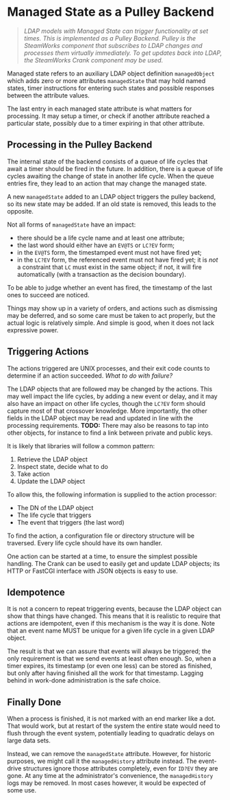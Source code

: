 # Managed State as a Pulley Backend

> *LDAP models with Managed State can trigger functionality
> at set times.  This is implemented as a Pulley Backend.
> Pulley is the SteamWorks component that subscribes to LDAP
> changes and processes them virtually immediately.  To get
> updates back into LDAP, the SteamWorks Crank component
> may be used.*

Managed state refers to an auxiliary LDAP object definition
`managedObject` which adds zero or more attributes
`managedState` that may hold named states, timer instructions
for entering such states and possible responses between the
attribute values.

The last entry in each managed state attribute is what matters
for processing.  It may setup a timer, or check if another
attribute reached a particular state, possibly due to a timer
expiring in that other attribute.


## Processing in the Pulley Backend

The internal state of the backend consists of a queue of
life cycles that await a timer should be fired in the future.
In addition, there is a queue of life cycles awaiting the
change of state in another life cycle.  When the queue
entries fire, they lead to an action that may change the
managed state.

A new `managedState` added to an LDAP object triggers the
pulley backend, so its new state may be added.  If an old
state is removed, this leads to the opposite.

Not all forms of `managedState` have an impact:

  * there should be a life cycle name and at least one
    attribute;
  * the last word should either have an `EV@TS` or `LC?EV`
    form;
  * in the `EV@TS` form, the timestamped event must not
    have fired yet;
  * in the `LC?EV` form, the referenced event must not
    have fired yet; it is *not* a constraint that `LC`
    must exist in the same object; if not, it will fire
    automatically (with a transaction as the decision
    boundary).

To be able to judge whether an event has fired, the
timestamp of the last ones to succeed are noticed.

Things may show up in a variety of orders, and actions
such as dismissing may be deferred, and so some care
must be taken to act properly, but the actual logic is
relatively simple.  And simple is good, when it does
not lack expressive power.


## Triggering Actions

The actions triggered are UNIX processes, and their
exit code counts to determine if an action succeeded.
*What to do with failure?*

The LDAP objects that are followed may be changed by
the actions.  This may well impact the life cycles,
by adding a new event or delay, and it may also have
an impact on other life cycles, though the `LC?EV`
form should capture most of that crossover knowledge.
More importantly, the other fields in the LDAP object
may be read and updated in line with the processing
requirements.  **TODO:** There may also be reasons
to tap into other objects, for instance to find a
link between private and public keys.

It is likely that libraries will follow a common
pattern:

 1. Retrieve the LDAP object
 2. Inspect state, decide what to do
 3. Take action
 4. Update the LDAP object

To allow this, the following information is supplied
to the action processor:

  * The DN of the LDAP object
  * The life cycle that triggers
  * The event that triggers (the last word)

To find the action, a configuration file or directory
structure will be traversed.  Every life cycle should
have its own handler.

One action can be started at a time, to ensure the
simplest possible handling.  The Crank can be used
to easily get and update LDAP objects; its HTTP or
FastCGI interface with JSON objects is easy to use.


## Idempotence

It is not a concern to repeat triggering events,
because the LDAP object can show that things have
changed.  This means that it is realistic to require
that actions are idempotent, even if this mechanism
is the way it is done.  Note that an event name
MUST be unique for a given life cycle in a given
LDAP object.

The result is that we can assure that events will
always be triggered; the only requirement is that
we send events at least often enough.  So, when a
timer expires, its timestamp (or even one less)
can be stored as finished, but only after having
finished all the work for that timestamp.  Lagging
behind in work-done administration is the safe
choice.


## Finally Done

When a process is finished, it is not marked with
an end marker like a dot.  That would work, but at
restart of the system the entire state would need
to flush through the event system, potentially
leading to quadratic delays on large data sets.

Instead, we can remove the `managedState` attribute.
However, for historic purposes, we might call it
the `managedHistory` attribute instead.  The
event-drive structures ignore those attributes
completely, even for `ID?EV` they are gone.  At
any time at the administrator's convenience, the
`managedHistory` logs may be removed.  In most
cases however, it would be expected of some use.

